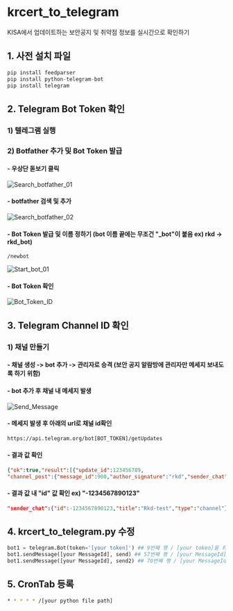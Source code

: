 # krcert_to_telegram
KISA에서 업데이트하는 보안공지 및 취약점 정보를 실시간으로 확인하기

## 1. 사전 설치 파일   
```python
pip install feedparser   
pip install python-telegram-bot   
pip install telegram   
```

## 2. Telegram Bot Token 확인
### 1) 텔레그램 실행
### 2) Botfather 추가 및 Bot Token 발급
#### - 우상단 돋보기 클릭
![Search_botfather_01](https://user-images.githubusercontent.com/95232424/234058538-fd23dc30-5590-44e9-ac3e-9388df5e9505.jpg)

#### - botfather 검색 및 추가
![Search_botfather_02](https://user-images.githubusercontent.com/95232424/234058373-3dfb6c7b-eb30-4dfe-8493-5b99bf4ad7f3.jpg)

#### - Bot Token 발급 및 이름 정하기 (bot 이름 끝에는 무조건 "\_bot"이 붙음 ex) rkd -> rkd_bot)
```
/newbot
```
![Start_bot_01](https://user-images.githubusercontent.com/95232424/234059705-3c31e2ae-fd5b-42e8-bb98-96f83face695.jpg)

#### - Bot Token 확인
![Bot_Token_ID](https://user-images.githubusercontent.com/95232424/234057346-837f3307-fdec-45ca-8e45-6a45d9e5c0ef.jpg)

## 3. Telegram Channel ID 확인 
### 1) 채널 만들기
#### - 채널 생성 -> bot 추가 -> 관리자로 승격 (보안 공지 알람방에 관리자만 메세지 보내도록 하기 위함)
#### - bot 추가 후 채널 내 메세지 발생
![Send_Message](https://user-images.githubusercontent.com/95232424/234063960-18f5a1af-c13c-4543-b013-8df7fa479f9c.jpg)


#### - 메세지 발생 후 아래의 url로 채널 id확인
```html
https://api.telegram.org/bot[BOT_TOKEN]/getUpdates
```

#### - 결과 값 확인
```json
{"ok":true,"result":[{"update_id":123456789,
"channel_post":{"message_id":900,"author_signature":"rkd","sender_chat":{"id":-1234567890123,"title":"Rkd-test","type":"channel"},"chat":{"id":-1234567890123,"title":"Rkd-test","type":"channel"},"date":1682354709,"text":"."}}]}
```

#### - 결과 값 내 "id" 값 확인 ex) "-1234567890123"
```json
"sender_chat":{"id":-1234567890123,"title":"Rkd-test","type":"channel"}
```

## 4. krcert_to_telegram.py 수정
```python
bot1 = telegram.Bot(token='[your token]') ## 9번째 행 / [your token]을 위에서 발급 받은 bot token으로 변경 
bot1.sendMessage([your MessageId], send) ## 57번째 행 / [your MessageId]을 위에서 확인한 채널 id로 변경
bot1.sendMessage([your MessageId], send2) ## 70번째 행 / [your MessageId]을 위에서 확인한 채널 id로 변경
```

## 5. CronTab 등록 

```sh
* * * * * /[your python file path]
```
